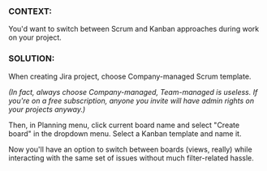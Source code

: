 ### CONTEXT:

You'd want to switch between Scrum and Kanban approaches during work on your project.

### SOLUTION:

When creating Jira project, choose Company-managed Scrum template. 

_(In fact, always choose Company-managed, Team-managed is useless. If you're on a free subscription, anyone you invite will have admin rights on your projects anyway.)_

Then, in Planning menu, click current board name and select "Create board" in the dropdown menu.
Select a Kanban template and name it. 

Now you'll have an option to switch between boards (views, really) while interacting with the same set of issues
without much filter-related hassle.
